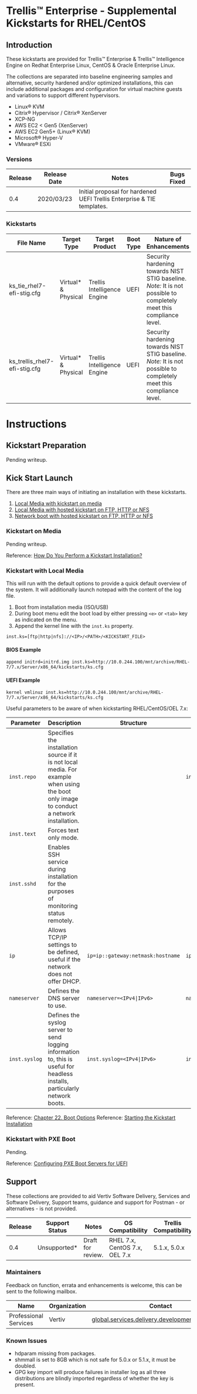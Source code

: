 # Trellis™ Enterprise - Supplemental Kickstarts for RHEL/CentOS

## Introduction

These kickstarts are provided for Trellis™ Enterprise & Trellis™ Intelligence Engine on Redhat Enterprise Linux, CentOS & Oracle Enterprise Linux.

The collections are separated into baseline engineering samples and alternative, security hardened and/or optimized installations, this can include additional packages and configuration for virtual machine guests and variations to support different hypervisors.

* Linux® KVM
* Citrix® Hypervisor / Citrix® XenServer
* XCP-NG
* AWS EC2 < Gen5 (XenServer)
* AWS EC2 Gen5+ (Linux® KVM)
* Microsoft® Hyper-V
* VMware® ESXi

### Versions
| Release   | Release Date      | Notes             | Bugs Fixed    |
|-----------|-------------------|-------------------|---------------|
| 0.4		| 2020/03/23		| Initial proposal for hardened UEFI Trellis Enterprise & TIE templates. | |

### Kickstarts
| File Name                 | Target Type         | Target Product              | Boot Type | Nature of Enhancements           | Product Compatibility |
|---------------------------|---------------------|-----------------------------|-----------|----------------------------------|--------|
| ks_tie_rhel7-efi-stig.cfg | Virtual* & Physical | Trellis Intelligence Engine | UEFI      | Security hardening towards NIST STIG baseline.<br>*Note:* It is not possible to completely meet this compliance level. | x |
| ks_trellis_rhel7-efi-stig.cfg | Virtual* & Physical | Trellis Intelligence Engine | UEFI   | Security hardening towards NIST STIG baseline.<br>*Note:* It is not possible to completely meet this compliance level. | 5.0.x, 5.1.x |

# Instructions

## Kickstart Preparation
Pending writeup.

## Kick Start Launch
There are three main ways of initiating an installation with these kickstarts.

1. [Local Media with kickstart on media](#Kickstart-on-Media)
2. [Local Media with hosted kickstart on FTP, HTTP or NFS](#Kickstart-with-Local-Media)
3. [Network boot with hosted kickstart on FTP, HTTP or NFS](#Kickstart-with-PXE-Boot)

### Kickstart on Media
Pending writeup.

Reference: [How Do You Perform a Kickstart Installation?](https://access.redhat.com/documentation/en-us/red_hat_enterprise_linux/7/html/installation_guide/sect-kickstart-howto)

### Kickstart with Local Media
This will run with the default options to provide a quick default overview of the system. It will additionally launch notepad with the content of the log file.

1. Boot from installation media (ISO/USB)
2. During boot menu edit the boot load by either pressing `<e>` or `<tab>` key as indicated on the menu.
3. Append the kernel line with the `inst.ks` property.

```shell
inst.ks=[ftp|http|nfs]://<IP>/<PATH>/<KICKSTART_FILE>
```
#### BIOS Example
```shell
append initrd=initrd.img inst.ks=http://10.0.244.100/mnt/archive/RHEL-7/7.x/Server/x86_64/kickstarts/ks.cfg
```
#### UEFI Example
```shell
kernel vmlinuz inst.ks=http://10.0.244.100/mnt/archive/RHEL-7/7.x/Server/x86_64/kickstarts/ks.cfg
```

Useful parameters to be aware of when kickstarting RHEL/CentOS/OEL 7.x:

| Parameter   | Description      | Structure                        | Example |
|-------------|------------------|----------------------------------|---------|
| `inst.repo` | Specifies the installation source if it is not local media. For example when using the boot only image to conduct a network installation. | | `inst.repo=https://deploy.int.example.org/os/linux/rhel/7/7_7/` |
| `inst.text` | Forces text only mode. | | |
| `inst.sshd` | Enables SSH service during installation for the purposes of monitoring status remotely. | | |
| `ip`        | Allows TCP/IP settings to be defined, useful if the network does not offer DHCP. | `ip=ip::gateway:netmask:hostname` | `ip=10.0.244.44::10.0.244.1:255.2555.255.0:example-host` |
| `nameserver` | Defines the DNS server to use. | `nameserver=<IPv4\|IPv6>` | `nameserver=9.9.9.11` |
| `inst.syslog` | Defines the syslog server to send logging information to, this is useful for headless installs, particularly network boots. | `inst.syslog=<IPv4\|IPv6>` | `inst.syslog=10.0.244.250` |

Reference: [Chapter 22. Boot Options](https://access.redhat.com/documentation/en-us/red_hat_enterprise_linux/7/html/installation_guide/chap-anaconda-boot-options)
Reference: [Starting the Kickstart Installation](https://access.redhat.com/documentation/en-us/red_hat_enterprise_linux/7/html/installation_guide/sect-kickstart-howto#sect-kickstart-installation-starting)

### Kickstart with PXE Boot
Pending.

Reference: [Configuring PXE Boot Servers for UEFI](https://github.com/tianocore/tianocore.github.io/wiki/Configuring-PXE-Boot-Servers-for-UEFI)

## Support
These collections are provided to aid Vertiv Software Delivery, Services and
Software Delivery, Support teams, guidance and support for Postman - or
alternatives - is not provided.

| Release   | Support Status      | Notes             | OS Compatibility    | Trellis Compatibility |
|-----------|-------------------|-------------------|---------------|----------------------|
| 0.4 			| Unsupported* | Draft for review. | RHEL 7.x, CentOS 7.x, OEL 7.x | 5.1.x, 5.0.x |

### Maintainers
Feedback on function, errata and enhancements is welcome, this can be sent to the following mailbox.

| Name                 | Organization      | Contact                                                          |
|----------------------|-------------------|------------------------------------------------------------------|
| Professional Services     | Vertiv            | global.services.delivery.development@vertiv.com                |

### Known Issues
* hdparam missing from packages.
* shmmall is set to 8GB which is not safe for 5.0.x or 5.1.x, it must be doubled.
* GPG key import will produce failures in installer log as all three distributions are blindly imported regardless of whether the key is present.
